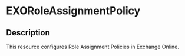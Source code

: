 # EXORoleAssignmentPolicy

## Description

This resource configures Role Assignment Policies in Exchange Online.
